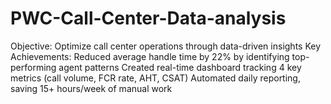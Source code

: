 # PWC-Call-Center-Data-analysis
Objective: Optimize call center operations through data-driven insights Key Achievements:  Reduced average handle time by 22% by identifying top-performing agent patterns  Created real-time dashboard tracking 4 key metrics (call volume, FCR rate, AHT, CSAT)  Automated daily reporting, saving 15+ hours/week of manual work 
